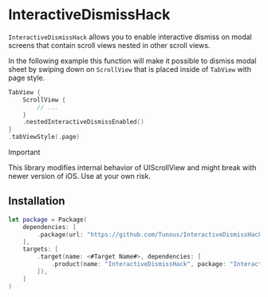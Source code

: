 # InteractiveDismissHack

`InteractiveDismissHack` allows you to enable interactive dismiss on modal screens that contain scroll views nested in other scroll views.

In the following example this function will make it possible to dismiss modal sheet by swiping down on `ScrollView` that is placed inside of `TabView` with page style.

```swift
TabView {
    ScrollView {
        // ...
    }
    .nestedInteractiveDismissEnabled()
}
.tabViewStyle(.page)
```

> [!IMPORTANT]
> This library modifies internal behavior of UIScrollView and might break with newer version of iOS. Use at your own risk.

## Installation

```swift
let package = Package(
    dependencies: [
        .package(url: "https://github.com/Tunous/InteractiveDismissHack", from: "0.1.0"),
    ],
    targets: [
        .target(name: <#Target Name#>, dependencies: [
            .product(name: "InteractiveDismissHack", package: "InteractiveDismissHack"),
        ]),
    ]
)
```
